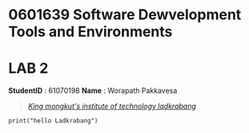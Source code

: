 # 0601639 Software Dewvelopment Tools and Environments

# LAB 2

**StudentID** : 61070198
**Name** : Worapath Pakkavesa

> [*King mongkut's institute of technology ladkrabang*](https://www.kmitl.ac.th)
```
print("hello Ladkrabang")
```